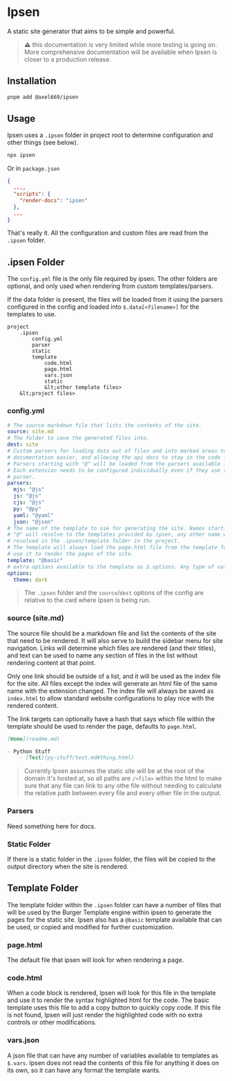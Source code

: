 # Ipsen

A static site generator that aims to be simple and powerful.

> ⚠ this documentation is very limited while more testing is going on.
> More comprehensive documentation will be available when Ipsen is closer to
> a production release.

## Installation
```bash
pnpm add @axel669/ipsen
```

## Usage
Ipsen uses a `.ipsen` folder in project root to determine configuration and
other things (see below).
```bash
npx ipsen
```
Or in `package.json`
```json
{
  ...,
  "scripts": {
    "render-docs": "ipsen"
  },
  ...
}
```
That's really it. All the configuration and custom files are read from the
`.ipsen` folder.

## .ipsen Folder
The `config.yml` file is the only file required by ipsen. The other folders are
optional, and only used when rendering from custom templates/parsers.

If the data folder is present, the files will be loaded from it using the
parsers configured in the config and loaded into `$.data[<filename>]` for the
templates to use.
```
project
    .ipsen
        config.yml
        parser
        static
        template
            code.html
            page.html
            vars.json
            static
            &lt;other template files>
    &lt;project files>
```

### config.yml
```yml
# The source markdown file that lists the contents of the site.
source: site.md
# The folder to save the generated files into.
dest: site
# Custom parsers for loading data out of files and into marked areas to make api
# documentation easier, and allowing the api docs to stay in the code files.
# Parsers starting with "@" will be loaded from the parsers available in Ipsen.
# Each extension needs to be configured individually even if they use the same
# parser.
parsers:
  mjs: "@js"
  js: "@js"
  cjs: "@js"
  py: "@py"
  yaml: "@yaml"
  json: "@json"
# The name of the template to use for generating the site. Names starting with
# "@" will resolve to the templates provided by ipsen, any other name will be
# resolved in the .ipsen/template folder in the project.
# The template will always load the page.html file from the template folder and
# use it to render the pages of the site.
template: "@basic"
# extra options available to the template as $.options. Any type of value allowed.
options:
  theme: dark
```

> The `.ipsen` folder and the `source`/`dest` options of the config are relative
> to the cwd where Ipsen is being run.

### source (site.md)
The source file should be a markdown file and list the contents of the site that
need to be rendered. It will also serve to build the sidebar menu for site
navigation. Links will determine which files are rendered (and their titles),
and text can be used to name any section of files in the list without rendering
content at that point.

Only one link should be outside of a list, and it will be used as the index
file for the site. All files except the index will generate an html file of the
same name with the extension changed. The index file will always be saved as
`index.html` to allow standard website configurations to play nice with the
rendered content.

The link targets can optionally have a hash that says which file within the
template should be used to render the page, defaults to `page.html`.

```md
[Home](readme.md)

- Python Stuff
    - [Test](py-stuff/test.md#thing.html)
```

> Currently Ipsen assumes the static site will be at the root of the domain
> it's hosted at, so all paths are `/<file>` within the html to make sure that
> any file can link to any othe file without needing to calculate the relative
> path between every file and every other file in the output.

### Parsers
Need something here for docs.

### Static Folder
If there is a static folder in the `.ipsen` folder, the files will be
copied to the output directory when the site is rendered.

## Template Folder
The template folder within the `.ipsen` folder can have a number of files that
will be used by the Burger Template engine within ipsen to generate the pages
for the static site. Ipsen also has a `@basic` template available that can be
used, or copied and modified for further customization.

### page.html
The default file that ipsen will look for when rendering a page.

### code.html
When a code block is rendered, Ipsen will look for this file in the template
and use it to render the syntax highlighted html for the code. The basic
template uses this file to add a copy button to quickly copy code. If this
file is not found, Ipsen will just render the highlighted code with no extra
controls or other modifications.

### vars.json
A json file that can have any number of variables available to templates as
`$.vars`. Ipsen does not read the contents of this file for anything it does on
its own, so it can have any format the template wants.
